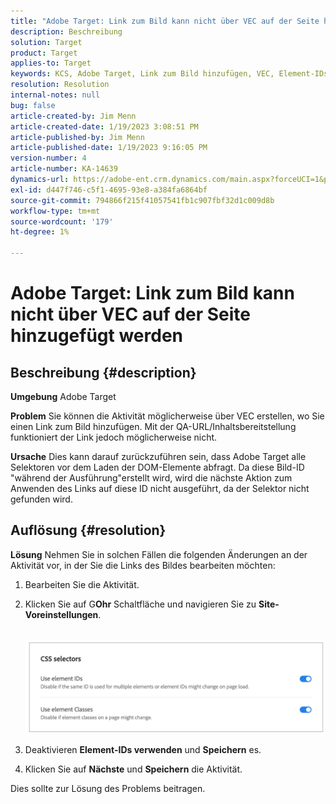```yaml
---
title: "Adobe Target: Link zum Bild kann nicht über VEC auf der Seite hinzugefügt werden"
description: Beschreibung
solution: Target
product: Target
applies-to: Target
keywords: KCS, Adobe Target, Link zum Bild hinzufügen, VEC, Element-IDs verwenden
resolution: Resolution
internal-notes: null
bug: false
article-created-by: Jim Menn
article-created-date: 1/19/2023 3:08:51 PM
article-published-by: Jim Menn
article-published-date: 1/19/2023 9:16:05 PM
version-number: 4
article-number: KA-14639
dynamics-url: https://adobe-ent.crm.dynamics.com/main.aspx?forceUCI=1&pagetype=entityrecord&etn=knowledgearticle&id=7834022c-0b98-ed11-aad1-6045bd0065f9
exl-id: d447f746-c5f1-4695-93e8-a384fa6864bf
source-git-commit: 794866f215f41057541fb1c907fbf32d1c009d8b
workflow-type: tm+mt
source-wordcount: '179'
ht-degree: 1%

---
```


# Adobe Target: Link zum Bild kann nicht über VEC auf der Seite hinzugefügt werden

## Beschreibung {#description}


<b>Umgebung</b>
Adobe Target

<b>Problem</b>
Sie können die Aktivität möglicherweise über VEC erstellen, wo Sie einen Link zum Bild hinzufügen.
Mit der QA-URL/Inhaltsbereitstellung funktioniert der Link jedoch möglicherweise nicht.

<b>Ursache</b>
Dies kann darauf zurückzuführen sein, dass Adobe Target alle Selektoren vor dem Laden der DOM-Elemente abfragt. Da diese Bild-ID &quot;während der Ausführung&quot;erstellt wird, wird die nächste Aktion zum Anwenden des Links auf diese ID nicht ausgeführt, da der Selektor nicht gefunden wird.


## Auflösung {#resolution}


<b>Lösung</b>
Nehmen Sie in solchen Fällen die folgenden Änderungen an der Aktivität vor, in der Sie die Links des Bildes bearbeiten möchten:

1. Bearbeiten Sie die Aktivität.
2. Klicken Sie auf G<b>Ohr</b> Schaltfläche und navigieren Sie zu <b>Site-Voreinstellungen</b>.

       ![](assets/0154a0e2-0b98-ed11-aad1-6045bd0065f9.png)






































3. Deaktivieren <b>Element-IDs verwenden</b> und <b>Speichern</b> es.
4. Klicken Sie auf <b>Nächste</b> und <b>Speichern</b> die Aktivität.


Dies sollte zur Lösung des Problems beitragen.
